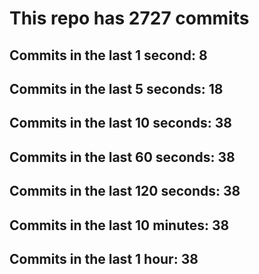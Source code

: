 # This repo has 2727 commits

## Commits in the last 1 second: 8
## Commits in the last 5 seconds: 18
## Commits in the last 10 seconds: 38
## Commits in the last 60 seconds: 38
## Commits in the last 120 seconds: 38
## Commits in the last 10 minutes: 38
## Commits in the last 1 hour: 38
